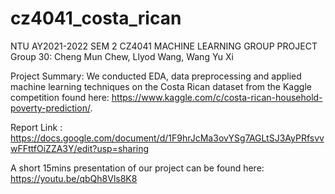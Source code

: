 # cz4041_costa_rican

NTU AY2021-2022 SEM 2 CZ4041 MACHINE LEARNING GROUP PROJECT
Group 30: Cheng Mun Chew, Llyod Wang, Wang Yu Xi

Project Summary: We conducted EDA, data preprocessing and applied machine learning techniques on the Costa Rican dataset from the Kaggle competition found here: https://www.kaggle.com/c/costa-rican-household-poverty-prediction/.

Report Link : https://docs.google.com/document/d/1F9hrJcMa3ovYSg7AGLtSJ3AyPRfsvvwFFttfOiZZA3Y/edit?usp=sharing

A short 15mins presentation of our project can be found here: https://youtu.be/qbQh8Vls8K8

